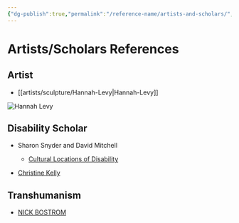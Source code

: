 ```yaml
---
{"dg-publish":true,"permalink":"/reference-name/artists-and-scholars/","title":"Names","created":"2024-01-11T18:57:43.130-05:00","updated":"2024-01-11T18:59:03.309-05:00"}
---
```



# Artists/Scholars References

## Artist
+ [[artists/sculpture/Hannah-Levy\|Hannah-Levy]]

![Hannah Levy](https://media.discordapp.net/attachments/1193334845607268373/1193334855291912192/640-21.png?ex=65ac56b0&is=6599e1b0&hm=df5294f59312f21cffebbf9647b526ac0b820f98e1db65547068f72cdd25452c&=&width=990&height=1192)

## Disability Scholar

+ Sharon Snyder and David Mitchell
    + [Cultural Locations of Disability](https://press.uchicago.edu/ucp/books/book/chicago/C/bo3533856.html)

+ [Christine Kelly](https://dfresearch.ca/christinekelly/)

## Transhumanism

+ [NICK BOSTROM](https://nickbostrom.com/ethics/values)